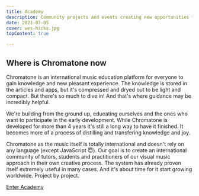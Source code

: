 ```yaml
---
title: Academy
description: Community projects and events creating new opportunities for Chromatone to shine
date: 2021-07-05
cover: wes-hicks.jpg
topContent: true

---
```


## Where is Chromatone now

Chromatone is an international music education platform for everyone to gain knowledge and new pleasant experience. The knowledge is stored in the articles and apps, but it's compressed and dryed out to be light and compact. But there's so much to dive in! And that's where guidance may be incredibly helpful.

We're building from the ground up, educating ourselves and the ones who want to participate in the early development. While Chromatone is developed for more than 4 years it's still a long way to have it finished. It becomes more of a process of distilling and transfering knowledge and joy.

Chromatone as the music itself is totally international and doesn't rely on any language (except JavaScript 😇). Our goal is to create an international community of tutors, students and practitioners of our visual music approach in their own creative process. The system has already proven itself extremely useful in many cases. And it's about time for it start growing worldwide. Project by project.

<div class="m-16 ">
<a target="_blank" href="https://academy.chromatone.center" class="p-8 bg-purple-500 rounded-lg shadow-lg no-underline hover-bg-purple-300 hover-dark-text-white text-2xl font-bold">Enter Academy</a>
</div>
